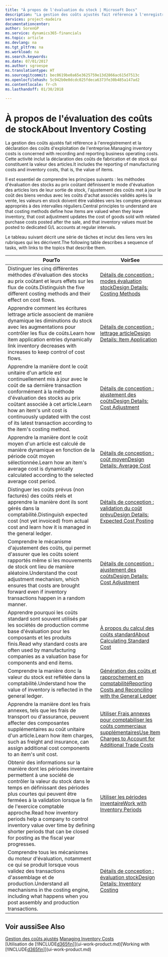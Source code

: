 ```yaml
---
title: "À propos de l'évaluation du stock | Microsoft Docs"
description: "La gestion des coûts ajustés fait référence à l'enregistrement et la déclaration des coûts d'exploitation de l'entreprise. Cette activité inclut la déclaration des coûts de fabrication et de stock qui constituent la valeur des articles."
services: project-madeira
documentationcenter: 
author: SorenGP
ms.service: dynamics365-financials
ms.topic: article
ms.devlang: na
ms.tgt_pltfrm: na
ms.workload: na
ms.search.keywords: 
ms.date: 07/01/2017
ms.author: sgroespe
ms.translationtype: HT
ms.sourcegitcommit: bec0619be0a65e3625759e13d2866ac615d7513c
ms.openlocfilehash: 5c942b0e0dcdc025fdeca6373fe30b485a147ad2
ms.contentlocale: fr-ch
ms.lasthandoff: 01/30/2018

---
```

# <a name="about-inventory-costing"></a><span data-ttu-id="0f3e5-104">À propos de l'évaluation des coûts de stock</span><span class="sxs-lookup"><span data-stu-id="0f3e5-104">About Inventory Costing</span></span>
<span data-ttu-id="0f3e5-105">La gestion des coûts ajustés fait référence à l'enregistrement et la déclaration des coûts d'exploitation de l'entreprise.</span><span class="sxs-lookup"><span data-stu-id="0f3e5-105">Managing inventory costs is concerned with recording and reporting business operating costs.</span></span> <span data-ttu-id="0f3e5-106">Cette activité inclut la déclaration des coûts de fabrication et de stock qui constituent la valeur des articles.</span><span class="sxs-lookup"><span data-stu-id="0f3e5-106">It includes the reporting of manufacturing costs and inventory costs, that is, the value of items.</span></span>  

 <span data-ttu-id="0f3e5-107">Il est essentiel de comprendre les principes suivants : les méthodes d'évaluation des stocks au prix coûtant définissent le mode d'évaluation des articles lors de leur sortie de stock, l'ajustement des coûts met à jour le coût des biens vendus avec les coûts d'achat associés validés après la vente, les valeurs en stock doivent être validées vers les comptes généraux appropriés à des intervalles réguliers.</span><span class="sxs-lookup"><span data-stu-id="0f3e5-107">Central principles to understand are that costing methods define how items are valued when they leave inventory, that cost adjustment updates the cost of goods sold with related purchase costs posted after the sale, and that inventory values must be posted to dedicated G/L accounts at regular intervals.</span></span>  

 <span data-ttu-id="0f3e5-108">Le tableau suivant décrit une série de tâches et inclut des liens vers les rubriques qui les décrivent.</span><span class="sxs-lookup"><span data-stu-id="0f3e5-108">The following table describes a sequence of tasks, with links to the topics that describe them.</span></span>   

|<span data-ttu-id="0f3e5-109">**Pour**</span><span class="sxs-lookup"><span data-stu-id="0f3e5-109">**To**</span></span>|<span data-ttu-id="0f3e5-110">**Voir**</span><span class="sxs-lookup"><span data-stu-id="0f3e5-110">**See**</span></span>|  
|------------|-------------|  
|<span data-ttu-id="0f3e5-111">Distinguer les cinq différentes méthodes d'évaluation des stocks au prix coûtant et leurs effets sur les flux de coûts.</span><span class="sxs-lookup"><span data-stu-id="0f3e5-111">Distinguish the five different costing methods and their effect on cost flows.</span></span>|[<span data-ttu-id="0f3e5-112">Détails de conception : modes évaluation stock</span><span class="sxs-lookup"><span data-stu-id="0f3e5-112">Design Details: Costing Methods</span></span>](design-details-costing-methods.md)|  
|<span data-ttu-id="0f3e5-113">Apprendre comment les écritures lettrage article associent de manière dynamique les diminutions du stock avec les augmentations pour contrôler les flux de coûts.</span><span class="sxs-lookup"><span data-stu-id="0f3e5-113">Learn how item application entries dynamically link inventory decreases with increases to keep control of cost flows.</span></span>|[<span data-ttu-id="0f3e5-114">Détails de conception : lettrage article</span><span class="sxs-lookup"><span data-stu-id="0f3e5-114">Design Details: Item Application</span></span>](design-details-item-application.md)|  
|<span data-ttu-id="0f3e5-115">Apprendre la manière dont le coût unitaire d'un article est continuellement mis à jour avec le coût de sa dernière transaction conformément à la méthode d'évaluation des stocks au prix coûtant associée à cet article.</span><span class="sxs-lookup"><span data-stu-id="0f3e5-115">Learn how an item's unit cost is continuously updated with the cost of its latest transaction according to the item's costing method.</span></span>|[<span data-ttu-id="0f3e5-116">Détails de conception : ajustement des coûts</span><span class="sxs-lookup"><span data-stu-id="0f3e5-116">Design Details: Cost Adjustment</span></span>](design-details-cost-adjustment.md)|  
|<span data-ttu-id="0f3e5-117">Apprendre la manière dont le coût moyen d'un article est calculé de manière dynamique en fonction de la période coût moyen sélectionnée.</span><span class="sxs-lookup"><span data-stu-id="0f3e5-117">Learn how an item's average cost is dynamically calculated according to the selected average cost period.</span></span>|[<span data-ttu-id="0f3e5-118">Détails de conception : coût moyen</span><span class="sxs-lookup"><span data-stu-id="0f3e5-118">Design Details: Average Cost</span></span>](design-details-average-cost.md)|  
|<span data-ttu-id="0f3e5-119">Distinguer les coûts prévus (non facturés) des coûts réels et apprendre la manière dont ils sont gérés dans la comptabilité.</span><span class="sxs-lookup"><span data-stu-id="0f3e5-119">Distinguish expected cost (not yet invoiced) from actual cost and learn how it is managed in the general ledger.</span></span>|[<span data-ttu-id="0f3e5-120">Détails de conception : validation du coût prévu</span><span class="sxs-lookup"><span data-stu-id="0f3e5-120">Design Details: Expected Cost Posting</span></span>](design-details-expected-cost-posting.md)|  
|<span data-ttu-id="0f3e5-121">Comprendre le mécanisme d'ajustement des coûts, qui permet d'assurer que les coûts soient rapportés même si les mouvements de stock ont lieu de manière aléatoire.</span><span class="sxs-lookup"><span data-stu-id="0f3e5-121">Understand the cost adjustment mechanism, which ensures that costs are brought forward even if inventory transactions happen in a random manner.</span></span>|[<span data-ttu-id="0f3e5-122">Détails de conception : ajustement des coûts</span><span class="sxs-lookup"><span data-stu-id="0f3e5-122">Design Details: Cost Adjustment</span></span>](design-details-cost-adjustment.md)|  
|<span data-ttu-id="0f3e5-123">Apprendre pourquoi les coûts standard sont souvent utilisés par les sociétés de production comme base d'évaluation pour les composants et les produits finis.</span><span class="sxs-lookup"><span data-stu-id="0f3e5-123">Read why standard costs are often used by manufacturing companies as a valuation base for components and end items.</span></span>|[<span data-ttu-id="0f3e5-124">À propos du calcul des coûts standard</span><span class="sxs-lookup"><span data-stu-id="0f3e5-124">About Calculating Standard Cost</span></span>](finance-about-calculating-standard-cost.md)|  
|<span data-ttu-id="0f3e5-125">Comprendre la manière donc la valeur du stock est reflétée dans la comptabilité.</span><span class="sxs-lookup"><span data-stu-id="0f3e5-125">Understand how the value of inventory is reflected in the general ledger.</span></span>|[<span data-ttu-id="0f3e5-126">Génération des coûts et rapprochement en comptabilité</span><span class="sxs-lookup"><span data-stu-id="0f3e5-126">Reporting Costs and Reconciling with the General Ledger</span></span>](finance-report-costs-and-reconcile-with-the-general-ledger.md)|  
|<span data-ttu-id="0f3e5-127">Apprendre la manière dont les frais annexes, tels que les frais de transport ou d'assurance, peuvent affecter des composantes supplémentaires au coût unitaire d'un article.</span><span class="sxs-lookup"><span data-stu-id="0f3e5-127">Learn how item charges, such as freight and insurance, can assign additional cost components to an item's unit cost.</span></span>|[<span data-ttu-id="0f3e5-128">Utiliser Frais annexes pour comptabiliser les coûts commerciaux supplémentaires</span><span class="sxs-lookup"><span data-stu-id="0f3e5-128">Use Item Charges to Account for Additional Trade Costs</span></span>](payables-how-assign-item-charges.md)|  
|<span data-ttu-id="0f3e5-129">Obtenir des informations sur la manière dont les périodes inventaire permettent à une société de contrôler la valeur du stock dans le temps en définissant des périodes plus courtes qui peuvent être fermées à la validation lorsque la fin de l'exercice comptable approche.</span><span class="sxs-lookup"><span data-stu-id="0f3e5-129">Read how inventory periods help a company to control inventory value over time by defining shorter periods that can be closed for posting as the fiscal year progresses.</span></span>|[<span data-ttu-id="0f3e5-130">Utiliser les périodes inventaire</span><span class="sxs-lookup"><span data-stu-id="0f3e5-130">Work with Inventory Periods</span></span>](finance-how-to-work-with-inventory-periods.md)|  
|<span data-ttu-id="0f3e5-131">Comprendre tous les mécanismes du moteur d'évaluation, notamment ce qui se produit lorsque vous validez des transactions d'assemblage et de production.</span><span class="sxs-lookup"><span data-stu-id="0f3e5-131">Understand all mechanisms in the costing engine, including what happens when you post assembly and production transactions.</span></span>|[<span data-ttu-id="0f3e5-132">Détails de conception : évaluation stock</span><span class="sxs-lookup"><span data-stu-id="0f3e5-132">Design Details: Inventory Costing</span></span>](design-details-inventory-costing.md)|

## <a name="see-also"></a><span data-ttu-id="0f3e5-133">Voir aussi</span><span class="sxs-lookup"><span data-stu-id="0f3e5-133">See Also</span></span>
<span data-ttu-id="0f3e5-134">[Gestion des coûts ajustés](finance-manage-inventory-costs.md)  </span><span class="sxs-lookup"><span data-stu-id="0f3e5-134">[Managing Inventory Costs](finance-manage-inventory-costs.md)  </span></span>  
<span data-ttu-id="0f3e5-135">[Utilisation de [!INCLUDE[d365fin](includes/d365fin_md.md)]](ui-work-product.md)</span><span class="sxs-lookup"><span data-stu-id="0f3e5-135">[Working with [!INCLUDE[d365fin](includes/d365fin_md.md)]](ui-work-product.md)</span></span>

